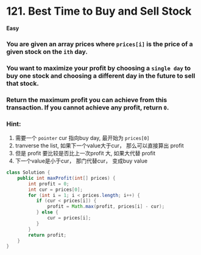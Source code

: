 # 121. Best Time to Buy and Sell Stock

**Easy**

### You are given an array prices where `prices[i]` is the price of a given stock on the `ith` day.

### You want to maximize your profit by choosing a `single day` to buy one stock and choosing a different day in the future to sell that stock.

### Return the maximum profit you can achieve from this transaction. If you cannot achieve any profit, return `0`.

### Hint:
1. 需要一个 `pointer` cur 指向buy day, 最开始为 `prices[0]`
2. tranverse the list, 如果下一个value大于cur， 那么可以直接算出 profit 
3. 但是 profit 要比较是否比上一次profit 大, 如果大代替 profit
4. 下一个value是小于cur， 那门代替cur， 变成buy value


```java
class Solution {
    public int maxProfit(int[] prices) {
        int profit = 0;
        int cur = prices[0];
        for (int i = 1; i < prices.length; i++) {
           if (cur < prices[i]) {
               profit = Math.max(profit, prices[i] - cur);
           } else {
               cur = prices[i];
           }
        }
        return profit;
    }
}

```